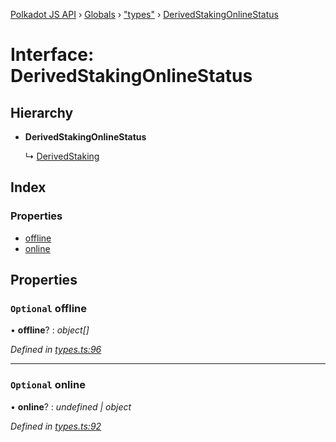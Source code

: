[Polkadot JS API](../README.md) › [Globals](../globals.md) › ["types"](../modules/_types_.md) › [DerivedStakingOnlineStatus](_types_.derivedstakingonlinestatus.md)

# Interface: DerivedStakingOnlineStatus

## Hierarchy

* **DerivedStakingOnlineStatus**

  ↳ [DerivedStaking](_types_.derivedstaking.md)

## Index

### Properties

* [offline](_types_.derivedstakingonlinestatus.md#optional-offline)
* [online](_types_.derivedstakingonlinestatus.md#optional-online)

## Properties

### `Optional` offline

• **offline**? : *object[]*

*Defined in [types.ts:96](https://github.com/polkadot-js/api/blob/f533f51003/packages/api-derive/src/types.ts#L96)*

___

### `Optional` online

• **online**? : *undefined | object*

*Defined in [types.ts:92](https://github.com/polkadot-js/api/blob/f533f51003/packages/api-derive/src/types.ts#L92)*
